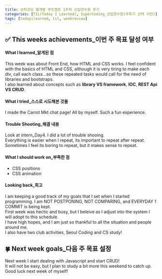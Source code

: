 ```yaml
---
title: 슈퍼코딩 웹개발 부트캠프 1주차 신입연수원 후기
categories: [TIL(Today I Learned), SuperCoding_신입연수원(주특기 선택 이전)]
tags: [todayilearned, til, weekreview]
---
```


## ✅ This weeks achievements\_이번 주 목표 달성 여부

#### **What I learned\_알게된 점**

This week was about Front End, how HTML and CSS works. I feel confident with the basics of HTML and CSS, although it is very tiring to make each div, call each class...so these repeated tasks would call for the need of libraries and bootstraps.  
I also learned about concepts such as **library VS framework**, **IOC**, **REST Api VS CRUD**.

#### **What I tried\_스스로 시도해본 것들**

I made the Carrot Mkt chat page! All by myself. Such a fun experience.

#### **Trouble Shooting\_해결 내용**

Look at intern_Day4. I did a lot of trouble shooing.  
Everything is easier when I repeat, its important to repeat after repeat.  
Sometimes I feel its boring to repeat, but it makes sense to repeat.

#### **What I should work on\_부족한 점**

- CSS positions
- CSS animation

#### **Looking back\_회고**

I am keeping a good track of my goals that I set when I started programming.
I am NOT POSTPONING, NOT COMPARING, and EVERYDAY 1 COMMIT is being kept.  
First week was hectic and busy, but I beleive as I adjust into the system I will adopt to this schedule.  
I have high hopes, and I am just so thankful to all the situation and people around me.  
I also have two club activities, Seoul Coding and CS study!

## 🍀 Next week goals\_다음 주 목표 설정

Next week I start dealing with Javascript and start CRUD!  
It will not be easy, but I plan to study a bit more this weekend to catch up.  
Good luck next week of myself!
